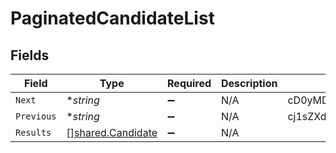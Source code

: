 # PaginatedCandidateList


## Fields

| Field                                                         | Type                                                          | Required                                                      | Description                                                   | Example                                                       |
| ------------------------------------------------------------- | ------------------------------------------------------------- | ------------------------------------------------------------- | ------------------------------------------------------------- | ------------------------------------------------------------- |
| `Next`                                                        | **string*                                                     | :heavy_minus_sign:                                            | N/A                                                           | cD0yMDIxLTAxLTA2KzAzJTNBMjQlM0E1My40MzQzMjYlMkIwMCUzQTAw      |
| `Previous`                                                    | **string*                                                     | :heavy_minus_sign:                                            | N/A                                                           | cj1sZXdwd2VycWVtY29zZnNkc2NzUWxNMEUxTXk0ME16UXpNallsTWtJ      |
| `Results`                                                     | [][shared.Candidate](../../../pkg/models/shared/candidate.md) | :heavy_minus_sign:                                            | N/A                                                           |                                                               |
